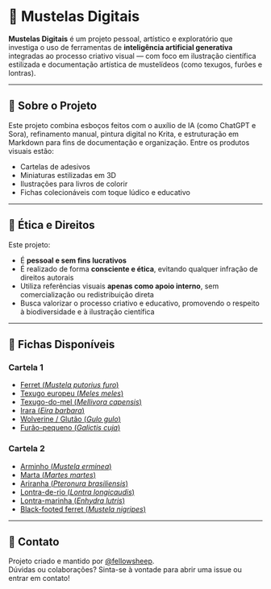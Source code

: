 # 🦦 Mustelas Digitais

**Mustelas Digitais** é um projeto pessoal, artístico e exploratório que investiga o uso de ferramentas de **inteligência artificial generativa** integradas ao processo criativo visual — com foco em ilustração científica estilizada e documentação artística de mustelídeos (como texugos, furões e lontras).

---

## 🎨 Sobre o Projeto

Este projeto combina esboços feitos com o auxílio de IA (como ChatGPT e Sora), refinamento manual, pintura digital no Krita, e estruturação em Markdown para fins de documentação e organização. Entre os produtos visuais estão:

- Cartelas de adesivos
- Miniaturas estilizadas em 3D
- Ilustrações para livros de colorir
- Fichas colecionáveis com toque lúdico e educativo

---

## 🤖 Ética e Direitos

Este projeto:

- É **pessoal e sem fins lucrativos**  
- É realizado de forma **consciente e ética**, evitando qualquer infração de direitos autorais  
- Utiliza referências visuais **apenas como apoio interno**, sem comercialização ou redistribuição direta  
- Busca valorizar o processo criativo e educativo, promovendo o respeito à biodiversidade e à ilustração científica

---

## 📄 Fichas Disponíveis

### Cartela 1
- [Ferret (*Mustela putorius furo*)](https://github.com/fellowsheep/Mustelas-Digitais/blob/main/Ferret.md)
- [Texugo europeu (*Meles meles*)](https://github.com/fellowsheep/Mustelas-Digitais/blob/main/EuropeanBadger.md)
- [Texugo-do-mel (*Mellivora capensis*)](https://github.com/fellowsheep/Mustelas-Digitais/blob/main/HoneyBadger.md)
- [Irara (*Eira barbara*)](https://github.com/fellowsheep/Mustelas-Digitais/blob/main/Irara.md)
- [Wolverine / Glutão (*Gulo gulo*)](https://github.com/fellowsheep/Mustelas-Digitais/blob/main/Wolverine.md)
- [Furão-pequeno (*Galictis cuja*)](https://github.com/fellowsheep/Mustelas-Digitais/blob/main/LesserGrison.md)

### Cartela 2
- [Arminho (*Mustela erminea*)](https://github.com/fellowsheep/Mustelas-Digitais/blob/main/Stoat.md)
- [Marta (*Martes martes*)](https://github.com/fellowsheep/Mustelas-Digitais/blob/main/PineMarten.md)
- [Ariranha (*Pteronura brasiliensis*)](https://github.com/fellowsheep/Mustelas-Digitais/blob/main/Ariranha.md)
- [Lontra-de-rio (*Lontra longicaudis*)](https://github.com/fellowsheep/Mustelas-Digitais/blob/main/LontraNeotropical.md)
- [Lontra-marinha (*Enhydra lutris*)](https://github.com/fellowsheep/Mustelas-Digitais/blob/main/SeaOtter.md)
- [Black-footed ferret (*Mustela nigripes*)](https://github.com/fellowsheep/Mustelas-Digitais/blob/main/BlackFootedFerret.md)

---

## 💬 Contato

Projeto criado e mantido por [@fellowsheep](https://github.com/fellowsheep).  
Dúvidas ou colaborações? Sinta-se à vontade para abrir uma issue ou entrar em contato!
